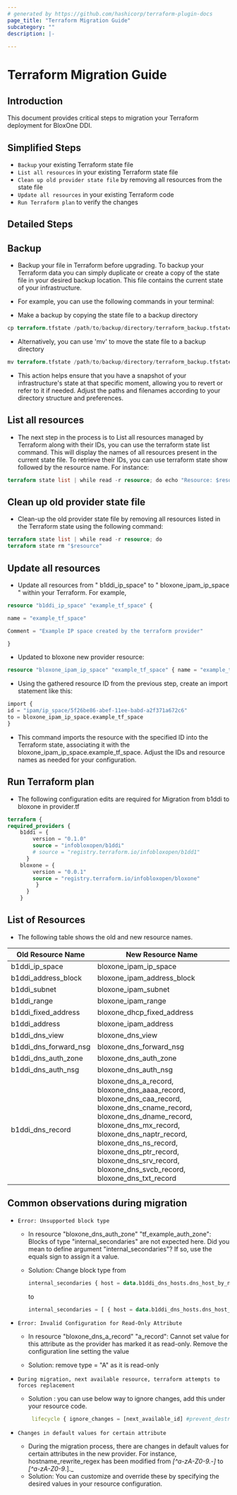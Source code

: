 ```yaml
---
# generated by https://github.com/hashicorp/terraform-plugin-docs
page_title: "Terraform Migration Guide"
subcategory: ""
description: |-
  
---
```


# Terraform Migration Guide

## Introduction
This document provides critical steps to migration your Terraform deployment for BloxOne DDI.

## Simplified Steps

- `Backup` your existing Terraform state file
- `List all resources` in your existing Terraform state file
- `Clean up old provider state file` by removing all resources from the state file
- `Update all resources` in your existing Terraform code
- `Run Terraform plan` to verify the changes

## Detailed Steps
## Backup

* Backup your file in Terraform before upgrading. To backup your Terraform data you can simply duplicate or create a copy of the state file in your desired backup location. This file contains the current state of your infrastructure.

* For example, you can use the following commands in your terminal:

* Make a backup by copying the state file to a backup directory

```terraform
cp terraform.tfstate /path/to/backup/directory/terraform_backup.tfstate
```

* Alternatively, you can use 'mv' to move the state file to a backup directory
```terraform
mv terraform.tfstate /path/to/backup/directory/terraform_backup.tfstate
```
* This action helps ensure that you have a snapshot of your infrastructure's state at that specific moment, allowing you to revert or refer to it if needed. Adjust the paths and filenames according to your directory structure and preferences.

## List all resources

* The next step in the process is to List all resources managed by Terraform along with their IDs, you can use the terraform state list command. This will display the names of all resources present in the current state file. To retrieve their IDs, you can use terraform state show followed by the resource name. For instance:
```terraform
terraform state list | while read -r resource; do echo "Resource: $resource"; terraform state show "$resource" | grep -w "id"; echo "----------------------"; done
```
## Clean up old provider state file

* Clean-up the old provider state file by removing all resources listed in the Terraform state using the following command:
```terraform
terraform state list | while read -r resource; do
terraform state rm "$resource"
```
## Update all resources

* Update all resources from " b1ddi_ip_space" to " bloxone_ipam_ip_space " within your Terraform.
For example,
```terraform
resource "b1ddi_ip_space" "example_tf_space" {

name = "example_tf_space"

Comment = "Example IP space created by the terraform provider"

}
```
* Updated to bloxone new provider resource:
```terraform
resource "bloxone_ipam_ip_space" "example_tf_space" { name = "example_tf_space" comment = "Example IP space created by the terraform provider" }
```

* Using the gathered resource ID from the previous step, create an import statement like this:
```terraform
import { 
id = "ipam/ip_space/5f26be86-abef-11ee-babd-a2f371a672c6" 
to = bloxone_ipam_ip_space.example_tf_space 
}
```
* This command imports the resource with the specified ID into the Terraform state, associating it with the bloxone_ipam_ip_space.example_tf_space. Adjust the IDs and resource names as needed for your configuration.

## Run Terraform plan

* The following configuration edits are required for Migration from b1ddi to bloxone in provider.tf
```terraform
terraform { 
required_providers { 
    b1ddi = { 
        version = "0.1.0" 
        source = "infobloxopen/b1ddi" 
        # source = "registry.terraform.io/infobloxopen/b1dd1"
      } 
    bloxone = { 
        version = "0.0.1" 
        source = "registry.terraform.io/infobloxopen/bloxone"
         } 
      } 
    }
```
## List of Resources

* The following table shows the old and new resource names.

| Old Resource Name     | New Resource Name                                                                                                                                                                                                                                                                                  |
|-----------------------|----------------------------------------------------------------------------------------------------------------------------------------------------------------------------------------------------------------------------------------------------------------------------------------------------|
| b1ddi_ip_space        | bloxone_ipam_ip_space                                                                                                                                                                                                                                                                              |
| b1ddi_address_block   | bloxone_ipam_address_block                                                                                                                                                                                                                                                                         |
| b1ddi_subnet          | bloxone_ipam_subnet                                                                                                                                                                                                                                                                                |
| b1ddi_range           | bloxone_ipam_range                                                                                                                                                                                                                                                                                 |
| b1ddi_fixed_address   | bloxone_dhcp_fixed_address                                                                                                                                                                                                                                                                         |
| b1ddi_address         | bloxone_ipam_address                                                                                                                                                                                                                                                                               |
| b1ddi_dns_view        | bloxone_dns_view                                                                                                                                                                                                                                                                                   |
| b1ddi_dns_forward_nsg | bloxone_dns_forward_nsg                                                                                                                                                                                                                                                                            |
| b1ddi_dns_auth_zone   | bloxone_dns_auth_zone                                                                                                                                                                                                                                                                              |
| b1ddi_dns_auth_nsg    | bloxone_dns_auth_nsg                                                                                                                                                                                                                                                                               |
| b1ddi_dns_record      | bloxone_dns_a_record, bloxone_dns_aaaa_record, bloxone_dns_caa_record, bloxone_dns_cname_record, bloxone_dns_dname_record, bloxone_dns_mx_record, bloxone_dns_naptr_record, bloxone_dns_ns_record, bloxone_dns_ptr_record, bloxone_dns_srv_record, bloxone_dns_svcb_record, bloxone_dns_txt_record |


## Common observations during migration

* `Error: Unsupported block type`
  * In resource "bloxone_dns_auth_zone" "tf_example_auth_zone":
    Blocks of type "internal_secondaries" are not expected here. Did you mean to define argument "internal_secondaries"? If so, use the equals sign to assign it a value.

  * Solution:
    Change block type from
    ```terraform
    internal_secondaries { host = data.b1ddi_dns_hosts.dns_host_by_name.results.0.id }
    ```
    to
    ```terraform
    internal_secondaries = [ { host = data.b1ddi_dns_hosts.dns_host_by_name.results.0.id }]
    ```
    
* `Error: Invalid Configuration for Read-Only Attribute`
  * In resource "bloxone_dns_a_record" "a_record": Cannot set value for this attribute as the provider has marked it as read-only. Remove the configuration line setting the value

  * Solution: remove type = "A" as it is read-only


* `During migration, next available resource, terraform attempts to forces replacement`
  * Solution : you can use below way to ignore changes, add this under your resource code.
     ```terraform
      lifecycle { ignore_changes = [next_available_id] #prevent_destroy = true}
    ```
* `Changes in default values for certain attribute`
  * During the migration process, there are changes in default values for certain attributes in the new provider. For instance, hostname_rewrite_regex has been modified from _[^a-zA-Z0-9.-]_ to _[^a-zA-Z0-9_.]._
  * Solution: You can customize and override these by specifying the desired values in your resource configuration.
